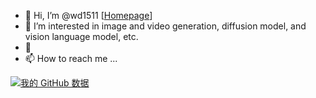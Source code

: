 - 👋 Hi, I’m @wd1511 [[Homepage](https://wd1511.github.io)] 
- 👀 I’m interested in image and video generation, diffusion model, and vision language model, etc. 
- 💞️ 
- 📫 How to reach me ...

[![我的 GitHub 数据](https://github-readme-stats.vercel.app/api?username=wd1511)]()
